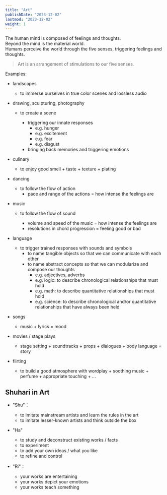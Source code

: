 ```yaml
---
title: "Art"
publishDate: "2023-12-02"
lastmod: "2023-12-02"
weight: 1
---
```


The human mind is composed of feelings and thoughts.<br/>
Beyond the mind is the material world.<br/>
Humans perceive the world through the five senses, triggering feelings and thoughts.<br/>

> Art is an arrangement of stimulations to our five senses.

Examples:

- landscapes

  - to immerse ourselves in true color scenes and lossless audio

- drawing, sculpturing, photography

  - to create a scene

    - triggering our innate responses
      - e.g. hunger
      - e.g. excitement
      - e.g. fear
      - e.g. disgust
    - bringing back memories and triggering emotions

- culinary

  - to enjoy good smell + taste + texture + plating

- dancing

  - to follow the flow of action
    - pace and range of the actions = how intense the feelings are

- music

  - to follow the flow of sound

    - volume and speed of the music = how intense the feelings are
    - resolutions in chord progression = feeling good or bad

- language

  - to trigger trained responses with sounds and symbols
    - to name tangible objects so that we can communicate with each other
    - to name abstract concepts so that we can modularize and compose our thoughts
      - e.g. adjectives, adverbs
      - e.g. logic: to describe chronological relationships that must hold
      - e.g. math: to describe quantitative relationships that must hold
      - e.g. science: to describe chronological and/or quantitative relationships that have always been held

- songs

  - music + lyrics = mood

- movies / stage plays

  - stage setting + soundtracks + props + dialogues + body language = story

- flirting

  - to build a good atmosphere with wordplay + soothing music + perfume +
    appropriate touching + ...

## Shuhari in Art

- "Shu"：

  - to imitate mainstream artists and learn the rules in the art
  - to imitate lesser-known artists and think outside the box

- "Ha"

  - to study and deconstruct existing works / facts
  - to experiment
  - to add your own ideas / what you like
  - to refine and control

- "Ri"：

  - your works are entertaining
  - your works depict your emotions
  - your works teach something
